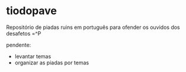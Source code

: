# tiodopave
Repositório de piadas ruins em português para ofender os ouvidos dos desafetos =^P

pendente: 

- levantar temas
- organizar as piadas por temas


